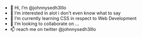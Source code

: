 - 👋 Hi, I’m @johnnysedh3lllo
- 👀 I’m interested in alot i don't even know what to say
- 🌱 I’m currently learning CSS in respect to Web Development
- 💞️ I’m looking to collaborate on ...
- 📫 reach me on twitter @johnnysedh3lllo

<!---
johnnysedh3lllo/johnnysedh3lllo is a ✨ special ✨ repository because its `README.md` (this file) appears on your GitHub profile.
You can click the Preview link to take a look at your changes.
--->
